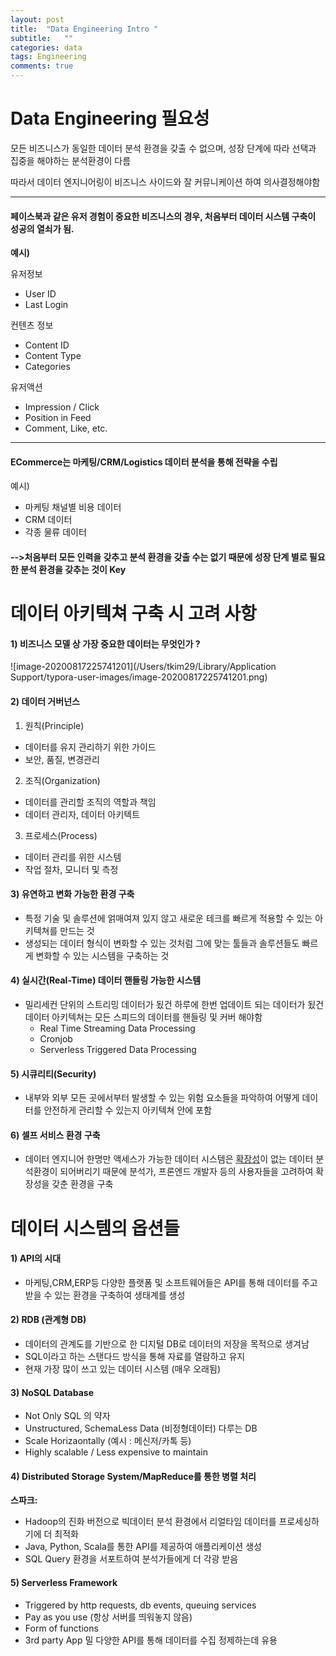 ```yaml
---
layout: post
title:  "Data Engineering Intro "
subtitle:   ""
categories: data
tags: Engineering
comments: true
---
```

# Data Engineering 필요성

모든 비즈니스가 동일한 데이터 분석 환경을 갖출 수 없으며, 성장 단계에 따라 선택과 집중을 해야하는 분석환경이 다름

따라서 데이터 엔지니어링이 비즈니스 사이드와 잘 커뮤니케이션 하여 의사결정해야함

---

#### 페이스북과 같은 유저 경험이 중요한 비즈니스의 경우, 처음부터 데이터 시스템 구축이 성공의 열쇠가 됨.

**예시)** 

유저정보

- User ID
- Last Login

컨텐츠 정보

- Content ID
- Content Type
- Categories

유저액션

- Impression / Click
- Position in Feed
- Comment, Like, etc.

---

####  ECommerce는 마케팅/CRM/Logistics 데이터 분석을 통해 전략을 수립

예시)

- 마케팅 채널별 비용 데이터
- CRM 데이터
- 각종 물류 데이터

#### -->처음부터 모든 인력을 갖추고 분석 환경을 갖출 수는 없기 때문에 성장 단계 별로 필요한 분석 환경을 갖추는 것이 Key

# 데이터 아키텍쳐 구축 시 고려 사항

#### 1) 비즈니스 모델 상 가장 중요한 데이터는 무엇인가 ? 

![image-20200817225741201](/Users/tkim29/Library/Application Support/typora-user-images/image-20200817225741201.png)

#### 2) 데이터 거버넌스

 1) 원칙(Principle)

- 데이터를 유지 관리하기 위한 가이드
- 보안, 품질, 변경관리

 2) 조직(Organization)

- 데이터를 관리할 조직의 역할과 책임
- 데이터 관리자, 데이터 아키텍트

 3) 프로세스(Process)

- 데이터 관리를 위한 시스템
- 작업 절차, 모니터 및 측정

#### 3) 유연하고 변화 가능한 환경 구축

- 특정 기술 및 솔루션에 얽매여져 있지 않고 새로운 테크를 빠르게 적용할 수 있는 아키텍쳐를 만드는 것
- 생성되는 데이터 형식이 변화할 수 있는 것처럼 그에 맞는 툴들과 솔루션들도 빠르게 변화할 수 있는 시스템을 구축하는 것

#### 4) 실시간(Real-Time) 데이터 핸들링 가능한 시스템

- 밀리세컨 단위의 스트리밍 데이터가 됬건 하루에 한번 업데이트 되는 데이터가 됬건 데이터 아키텍쳐는 모든 스피드의 데이터를 핸들링 및 커버 해야함
  - Real Time Streaming Data Processing
  - Cronjob
  - Serverless Triggered Data Processing

#### 5) 시큐리티(Security)

- 내부와 외부 모든 곳에서부터 발생할 수 있는 위험 요소들을 파악하여 어떻게 데이터를 안전하게 관리할 수 있는지 아키텍쳐 안에 포함

#### 6) 셀프 서비스 환경 구축

- 데이터 엔지니어 한명만 액세스가 가능한 데이터 시스템은 <u>확장성</u>이 없는 데이터 분석환경이 되어버리기 때문에 분석가, 프론엔드 개발자 등의 사용자들을 고려하여 확장성을 갖춘 환경을 구축

# 데이터 시스템의 옵션들

#### 1) API의 시대

- 마케팅,CRM,ERP등 다양한 플랫폼 및 소프트웨어들은 API를 통해 데이터를 주고 받을 수 있는 환경을 구축하여 생태계를 생성

#### 2) RDB (관계형 DB)

- 데이터의 관계도를 기반으로 한 디지털 DB로 데이터의 저장을 목적으로 생겨남
- SQL이라고 하는 스탠다드 방식을 통해 자료를 열람하고 유지
- 현재 가장 많이 쓰고 있는 데이터 시스템 (매우 오래됨)

#### 3) NoSQL Database

- Not Only SQL 의 약자
- Unstructured, SchemaLess Data (비정형데이터) 다루는 DB
- Scale Horizaontally (예시 : 메신저/카톡 등)
- Highly scalable / Less expensive to maintain

#### 4) Distributed Storage System/MapReduce를 통한 병렬 처리

**스파크:**

- Hadoop의 진화 버전으로 빅데이터 분석 환경에서 리얼타임 데이터를 프로세싱하기에 더 최적화
- Java, Python, Scala를 통한 API를 제공하여 애플리케이션 생성
- SQL Query 환경을 서포트하여 분석가들에게 더 각광 받음

#### 5) Serverless Framework

- Triggered by http requests, db events, queuing services
- Pay as you use (항상 서버를 띄워놓지 않음)
- Form of functions
- 3rd party App 밀 다양한 API를 통해 데이터를 수집 정제하는데 유용

